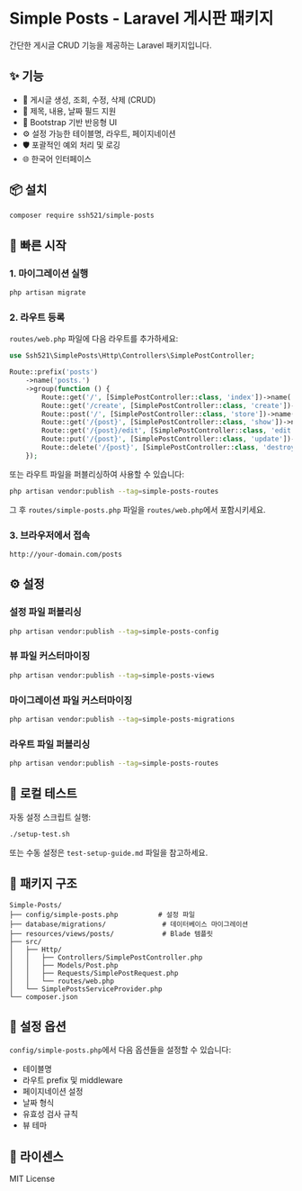 # Simple Posts - Laravel 게시판 패키지

간단한 게시글 CRUD 기능을 제공하는 Laravel 패키지입니다.

## ✨ 기능

- 📝 게시글 생성, 조회, 수정, 삭제 (CRUD)
- 📅 제목, 내용, 날짜 필드 지원
- 🎨 Bootstrap 기반 반응형 UI
- ⚙️ 설정 가능한 테이블명, 라우트, 페이지네이션
- 🛡️ 포괄적인 예외 처리 및 로깅
- 🌐 한국어 인터페이스

## 📦 설치

```bash
composer require ssh521/simple-posts
```

## 🚀 빠른 시작

### 1. 마이그레이션 실행
```bash
php artisan migrate
```

### 2. 라우트 등록
`routes/web.php` 파일에 다음 라우트를 추가하세요:

```php
use Ssh521\SimplePosts\Http\Controllers\SimplePostController;

Route::prefix('posts')
    ->name('posts.')
    ->group(function () {
        Route::get('/', [SimplePostController::class, 'index'])->name('index');
        Route::get('/create', [SimplePostController::class, 'create'])->name('create');
        Route::post('/', [SimplePostController::class, 'store'])->name('store');
        Route::get('/{post}', [SimplePostController::class, 'show'])->name('show');
        Route::get('/{post}/edit', [SimplePostController::class, 'edit'])->name('edit');
        Route::put('/{post}', [SimplePostController::class, 'update'])->name('update');
        Route::delete('/{post}', [SimplePostController::class, 'destroy'])->name('destroy');
    });
```

또는 라우트 파일을 퍼블리싱하여 사용할 수 있습니다:
```bash
php artisan vendor:publish --tag=simple-posts-routes
```
그 후 `routes/simple-posts.php` 파일을 `routes/web.php`에서 포함시키세요.

### 3. 브라우저에서 접속
```
http://your-domain.com/posts
```

## ⚙️ 설정

### 설정 파일 퍼블리싱
```bash
php artisan vendor:publish --tag=simple-posts-config
```

### 뷰 파일 커스터마이징
```bash
php artisan vendor:publish --tag=simple-posts-views
```

### 마이그레이션 파일 커스터마이징
```bash
php artisan vendor:publish --tag=simple-posts-migrations
```

### 라우트 파일 퍼블리싱
```bash
php artisan vendor:publish --tag=simple-posts-routes
```

## 🧪 로컬 테스트

자동 설정 스크립트 실행:
```bash
./setup-test.sh
```

또는 수동 설정은 `test-setup-guide.md` 파일을 참고하세요.

## 📁 패키지 구조

```
Simple-Posts/
├── config/simple-posts.php          # 설정 파일
├── database/migrations/              # 데이터베이스 마이그레이션
├── resources/views/posts/            # Blade 템플릿
├── src/
│   ├── Http/
│   │   ├── Controllers/SimplePostController.php
│   │   ├── Models/Post.php
│   │   ├── Requests/SimplePostRequest.php
│   │   └── routes/web.php
│   └── SimplePostsServiceProvider.php
└── composer.json
```

## 🔧 설정 옵션

`config/simple-posts.php`에서 다음 옵션들을 설정할 수 있습니다:

- 테이블명
- 라우트 prefix 및 middleware
- 페이지네이션 설정
- 날짜 형식
- 유효성 검사 규칙
- 뷰 테마

## 📝 라이센스

MIT License

